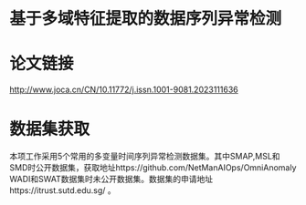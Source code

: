 # 基于多域特征提取的数据序列异常检测

# 论文链接
http://www.joca.cn/CN/10.11772/j.issn.1001-9081.2023111636

# 数据集获取
本项工作采用5个常用的多变量时间序列异常检测数据集。其中SMAP,MSL和SMD时公开数据集，获取地址https://github.com/NetManAIOps/OmniAnomaly
WADI和SWAT数据集时未公开数据集。数据集的申请地址https://itrust.sutd.edu.sg/ 。

